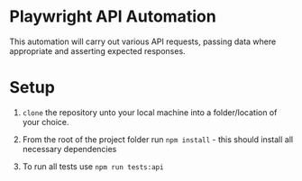 # Playwright API Automation

This automation will carry out various API requests, passing data where appropriate and asserting expected responses.

# Setup

1. `clone` the repository unto your local machine into a folder/location of your choice.

2. From the root of the project folder run `npm install` - this should install all necessary dependencies

3. To run all tests use `npm run tests:api`